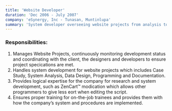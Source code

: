 ```yaml
---
title: 'Website Developer'
duration: 'Dec 2006 - July 2007'
company: 'eSynergy, Inc - Tunasan, Muntinlupa'
summary: 'System developer overseeing website projects from analysis to deployment, providing technical expertise, process improvements, and trainee mentorship.'
---
```

### Responsibilities:
1. Manages Website Projects, continuously monitoring development status
and coordinating with the client, the designers and developers to ensure
project specications are met.
2. Handles system development for website projects which includes Case
Study, System Analysis, Data Design, Programming and Documentation.
3. Provides logical expertise for the company for research and system
development, such as ZenCart™ modication which allows other
programmers to give less eort when editing the script.
4. Ensures proper training for on-the-job trainees and provides them with
how the company’s system and procedures are implemented.

